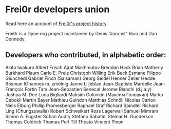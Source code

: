 # Frei0r developers union

Read here an account of [Frei0r's project history](https://medium.com/think-do-tank/frei0r-the-free-and-open-source-video-effect-preservation-project-604134dde8b3).

Frei0r is a Dyne.org project maintained by Denis "Jaromil" Roio and Dan Dennedy.

## Developers who contributed, in alphabetic order:

Akito Iwakura
Albert Frisch
Ajrat Makhmutov
Brendan Hack
Brian Matherly
Burkhard Plaum
Carlo E. Prelz
Christoph Willing
Erik Beck
Esmane
Filippo Giunchedi
Gabriel Finch (Salsaman)
Georg Seidel
Henner Zeller
Hedde Bosman
IOhannes m. zmölnig
Janne Liljeblad
Jean-Baptiste Mardelle
Jean-François Fortin Tam 
Jean-Sebastien Senecal
Jerome Blanchi (d.j.a.y)
Joshua M. Doe
Luca Bigliardi
Maksim Golovkin (Максим Головкин)
Marko Cebokli
Martin Bayer
Mathieu Guindon
Matthias Schnöll
Nicolas Carion
Niels Elburg
Phillip Promesberger
Raphael Graf
Richard Spindler
Richard Ling (Chungzuwalla)
Robert Schweikert
Ross Lagerwall
Samuel Mimram
Simon A. Eugster
Sofian Audry
Stefano Sabatini
Steinar H. Gunderson
Thomas Coldrick
Thomas Perl
Till Theato
Vincent Pinon
